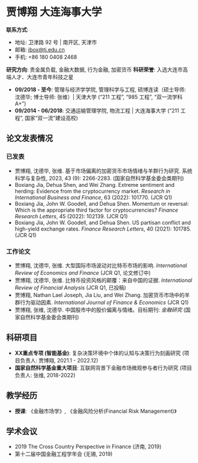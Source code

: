 # 贾博翔 大连海事大学

**联系方式**:
- 地址: 卫津路 92 号 | 南开区, 天津市
- 邮箱: jbox@tj.edu.cn
- 手机: +86 180 0408 2468

**研究方向**: 贵金属负载, 金融大数据, 行为金融, 加密货币
**科研荣誉**: 入选大连市高端人才、大连市青年科技之星

- **09/2018 - 至今**: 管理与经济学学院, 管理科学与工程, 硕博连读（硕士导师: 沈德华; 博士导师: 张维）| 天津大学 (“211 工程”, “985 工程”, “双一流学科 A+”)
- **09/2014 - 06/2018**: 交通运输管理学院, 物流工程 | 大连海事大学 (“211 工程”, 国家“双一流”建设高校)

## 论文发表情况

### 已发表
- 贾博翔, 沈德华, 张维. 基于市场偏离的加密货币市场情绪与羊群行为研究. 系统科学与复杂性, 2023, 43 (9): 2266-2283. (国家自然科学基金委会类期刊)
- Boxiang Jia, Dehua Shen, and Wei Zhang. Extreme sentiment and herding: Evidence from the cryptocurrency market. *Research in International Business and Finance*, 63 (2022): 101770. (JCR Q1)
- Boxiang Jia, John W. Goodell, and Dehua Shen. Momentum or reversal: Which is the appropriate third factor for cryptocurrencies? *Finance Research Letters*, 45 (2022): 102139. (JCR Q1)
- Boxiang Jia, John W. Goodell, and Dehua Shen. US partisan conflict and high-yield exchange rates. *Finance Research Letters*, 40 (2021): 101785. (JCR Q1)

### 工作论文
- 贾博翔, 沈德华, 张维. 大型国际市场波动对比特币市场的影响. *International Review of Economics and Finance* (JCR Q1, 论文修订中)
- 贾博翔, 沈德华, 张维. 比特币投资风格的颠覆：来自中国的证据. *International Review of Financial Analysis* (JCR Q1, 已投稿)
- 贾博翔, Nathan Lael Joseph, Jia Liu, and Wei Zhang. 加密货币市场中的羊群行为驱动因素. *International Journal of Finance & Economics* (JCR Q1)
- 贾博翔, 张维, 沈德华. 中国股市中的股价偏离与情绪。目标期刊: *金融研究* (国家自然科学基金委会类期刊)

## 科研项目
- **XX重点专项 (智能基金)**: 复杂决策环境中个体的认知与决策行为刻画研究 (项目负责人: 贾博翔, 2021.1 - 2022.12)
- **国家自然科学基金重大项目**: 互联网背景下金融市场微观参与者行为研究 (项目负责人: 张维, 2018-2022)

## 教学经历
- **授课**: 《金融市场学》, 《金融风险分析(Financial Risk Management)》

## 学术会议
- 2019 The Cross Country Perspective in Finance (济南, 2019)
- 第十二届中国金融工程学年会 (无锡, 2019)
